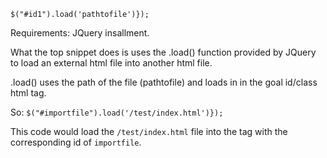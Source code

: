 ```$("#id1").load('pathtofile')}); ```

Requirements: JQuery insallment. 

What the top snippet does is uses the .load() function provided by JQuery to load an external html file into another html file. 

.load() uses the path of the file (pathtofile) and loads in in the goal id/class html tag. 

So:
```$("#importfile").load('/test/index.html')}); ```

This code would load the `/test/index.html` file into the tag with the corresponding id of `importfile`.
